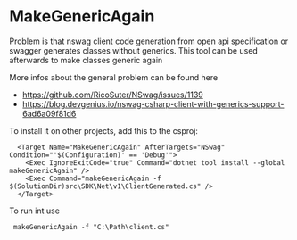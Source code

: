 # MakeGenericAgain
Problem is that nswag client code generation from open api specification or swagger generates classes without generics. This tool can be used afterwards to make classes generic again

More infos about the general problem can be found here
 - https://github.com/RicoSuter/NSwag/issues/1139
 - https://blog.devgenius.io/nswag-csharp-client-with-generics-support-6ad6a09f81d6


To install it on other projects, add this to the csproj:

```
  <Target Name="MakeGenericAgain" AfterTargets="NSwag" Condition="'$(Configuration)' == 'Debug'">
    <Exec IgnoreExitCode="true" Command="dotnet tool install --global makeGenericAgain" />
    <Exec Command="makeGenericAgain -f $(SolutionDir)src\SDK\Net\v1\ClientGenerated.cs" />
  </Target>
```

To run int use
```
 makeGenericAgain -f "C:\Path\client.cs"
```
